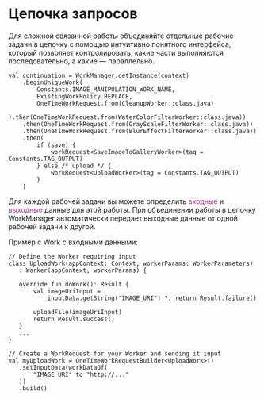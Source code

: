 <h1>Цепочка запросов</h1>

<p>Для сложной связанной работы объединяйте отдельные рабочие задачи в цепочку с помощью интуитивно понятного интерфейса, который позволяет контролировать, какие части выполняются последовательно, а какие — параллельно.</p>

<pre><code>val continuation = WorkManager.getInstance(context)
    .beginUniqueWork(
        Constants.IMAGE_MANIPULATION_WORK_NAME,
        ExistingWorkPolicy.REPLACE,
        OneTimeWorkRequest.from(CleanupWorker::class.java)
    ).then(OneTimeWorkRequest.from(WaterColorFilterWorker::class.java))
    .then(OneTimeWorkRequest.from(GrayScaleFilterWorker::class.java))
    .then(OneTimeWorkRequest.from(BlurEffectFilterWorker::class.java))
    .then(
        if (save) {
            workRequest&lt;SaveImageToGalleryWorker&gt;(tag = Constants.TAG_OUTPUT)
        } else /* upload */ {
            workRequest&lt;UploadWorker&gt;(tag = Constants.TAG_OUTPUT)
        }
    )</code></pre>

<p>Для каждой рабочей задачи вы можете определить <span style="color: #a03881;">входные</span> и <span style="color: #a03881;">выходные</span> данные для этой работы. При объединении работы в цепочку WorkManager автоматически передает выходные данные от одной рабочей задачи к другой.</p>




<p>Пример с Work с входными данными:</p>

<pre><code>// Define the Worker requiring input
class UploadWork(appContext: Context, workerParams: WorkerParameters)
   : Worker(appContext, workerParams) {

   override fun doWork(): Result {
       val imageUriInput =
           inputData.getString("IMAGE_URI") ?: return Result.failure()

       uploadFile(imageUriInput)
       return Result.success()
   }
   ...
}

// Create a WorkRequest for your Worker and sending it input
val myUploadWork = OneTimeWorkRequestBuilder&lt;UploadWork&gt;()
   .setInputData(workDataOf(
       "IMAGE_URI" to "http://..."
   ))
   .build()</code></pre>


